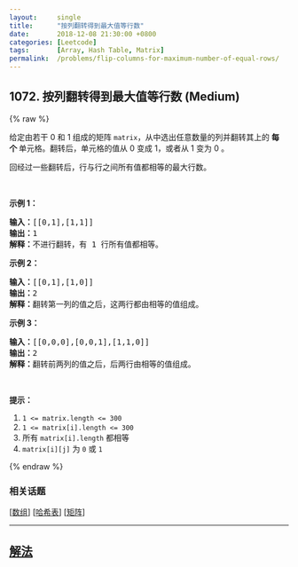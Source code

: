 ```yaml
---
layout:     single
title:      "按列翻转得到最大值等行数"
date:       2018-12-08 21:30:00 +0800
categories: [Leetcode]
tags:       [Array, Hash Table, Matrix]
permalink:  /problems/flip-columns-for-maximum-number-of-equal-rows/
---
```


## 1072. 按列翻转得到最大值等行数 (Medium)

{% raw %}

<p>给定由若干 0 和 1 组成的矩阵 <code>matrix</code>，从中选出任意数量的列并翻转其上的 <strong>每个 </strong>单元格。翻转后，单元格的值从 0 变成 1，或者从 1 变为 0 。</p>

<p>回经过一些翻转后，行与行之间所有值都相等的最大行数。</p>

<p> </p>

<ol>
</ol>

<p><strong>示例 1：</strong></p>

<pre>
<strong>输入：</strong>[[0,1],[1,1]]
<strong>输出：</strong>1
<strong>解释：</strong>不进行翻转，有 1 行所有值都相等。
</pre>

<p><strong>示例 2：</strong></p>

<pre>
<strong>输入：</strong>[[0,1],[1,0]]
<strong>输出：</strong>2
<strong>解释：</strong>翻转第一列的值之后，这两行都由相等的值组成。
</pre>

<p><strong>示例 3：</strong></p>

<pre>
<strong>输入：</strong>[[0,0,0],[0,0,1],[1,1,0]]
<strong>输出：</strong>2
<strong>解释：</strong>翻转前两列的值之后，后两行由相等的值组成。</pre>

<p> </p>

<p><strong>提示：</strong></p>

<ol>
	<li><code>1 <= matrix.length <= 300</code></li>
	<li><code>1 <= matrix[i].length <= 300</code></li>
	<li>所有 <code>matrix[i].length</code> 都相等</li>
	<li><code>matrix[i][j]</code> 为 <code>0</code> 或 <code>1</code></li>
</ol>

{% endraw %}

### 相关话题
  [[数组](https://github.com/openset/leetcode/tree/master/tag/array/README.md)]
  [[哈希表](https://github.com/openset/leetcode/tree/master/tag/hash-table/README.md)]
  [[矩阵](https://github.com/openset/leetcode/tree/master/tag/matrix/README.md)]

---

## [解法](https://github.com/openset/leetcode/tree/master/problems/flip-columns-for-maximum-number-of-equal-rows)
